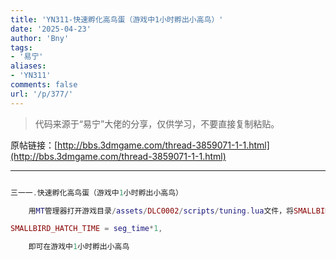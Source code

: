 ```yaml
---
title: 'YN311-快速孵化高鸟蛋（游戏中1小时孵出小高鸟）'
date: '2025-04-23'
author: 'Bny'
tags:
- '易宁'
aliases:
- 'YN311'
comments: false
url: '/p/377/'
---
```


> 代码来源于“易宁”大佬的分享，仅供学习，不要直接复制粘贴。

原帖链接：[http://bbs.3dmgame.com/thread-3859071-1-1.html](http://bbs.3dmgame.com/thread-3859071-1-1.html)

---

```lua  

三一一.快速孵化高鸟蛋（游戏中1小时孵出小高鸟）

	用MT管理器打开游戏目录/assets/DLC0002/scripts/tuning.lua文件，将SMALLBIRD_HATCH_TIME = total_day_time * 3, -- must be content for this amount of cumulative time to hatch替换为以下内容：

SMALLBIRD_HATCH_TIME = seg_time*1,

	即可在游戏中1小时孵出小高鸟

```  

